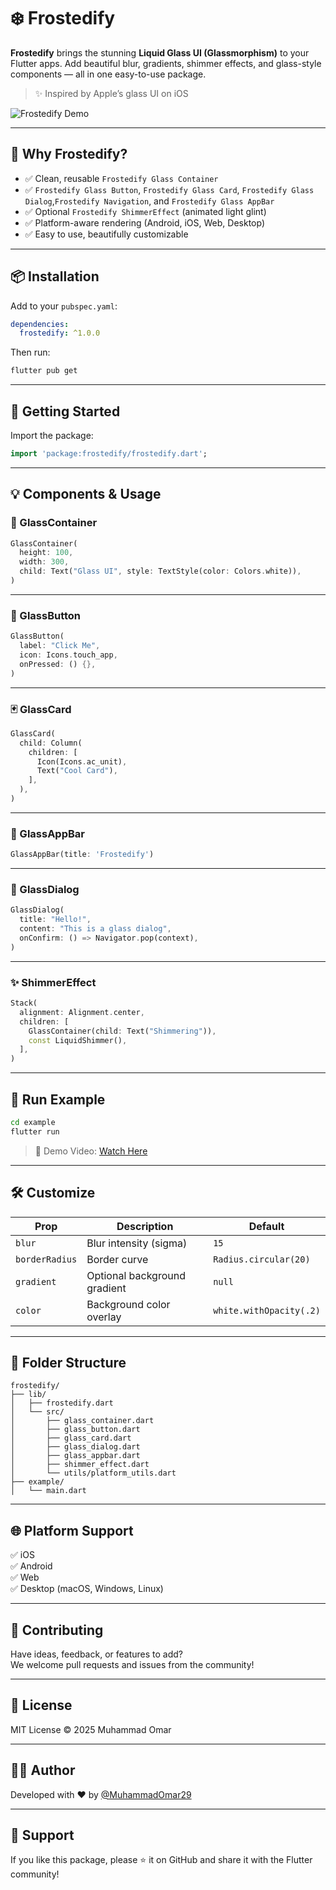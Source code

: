 # ❄️ Frostedify

**Frostedify** brings the stunning **Liquid Glass UI (Glassmorphism)** to your Flutter apps. Add beautiful blur, gradients, shimmer effects, and glass-style components — all in one easy-to-use package.

> ✨ Inspired by Apple’s glass UI on iOS

![Frostedify Demo](https://yourhost.com/frostedify_demo.gif) <!-- Replace this with your own GIF or video thumbnail -->

---

## 🎯 Why Frostedify?

- ✅ Clean, reusable `Frostedify Glass Container`
- ✅ `Frostedify Glass Button`, `Frostedify Glass Card`, `Frostedify Glass Dialog`,`Frostedify Navigation`,  and `Frostedify Glass AppBar`
- ✅ Optional `Frostedify ShimmerEffect` (animated light glint)
- ✅ Platform-aware rendering (Android, iOS, Web, Desktop)
- ✅ Easy to use, beautifully customizable

---

## 📦 Installation

Add to your `pubspec.yaml`:

```yaml
dependencies:
  frostedify: ^1.0.0
```


Then run:

```bash
flutter pub get
```

---

## 🚀 Getting Started

Import the package:

```dart
import 'package:frostedify/frostedify.dart';
```

---

## 💡 Components & Usage

### 🧊 GlassContainer

```dart
GlassContainer(
  height: 100,
  width: 300,
  child: Text("Glass UI", style: TextStyle(color: Colors.white)),
)
```

---

### 🔘 GlassButton

```dart
GlassButton(
  label: "Click Me",
  icon: Icons.touch_app,
  onPressed: () {},
)
```

---

### 🃏 GlassCard

```dart
GlassCard(
  child: Column(
    children: [
      Icon(Icons.ac_unit),
      Text("Cool Card"),
    ],
  ),
)
```

---

### 🔲 GlassAppBar

```dart
GlassAppBar(title: 'Frostedify')
```

---

### 🧊 GlassDialog

```dart
GlassDialog(
  title: "Hello!",
  content: "This is a glass dialog",
  onConfirm: () => Navigator.pop(context),
)
```

---

### ✨ ShimmerEffect

```dart
Stack(
  alignment: Alignment.center,
  children: [
    GlassContainer(child: Text("Shimmering")),
    const LiquidShimmer(),
  ],
)
```

---

## 🧪 Run Example

```bash
cd example
flutter run
```

> 🎥 Demo Video: [Watch Here](https://yourvideolink.com/frostedify_demo.mp4)

---

## 🛠️ Customize

| Prop           | Description                        | Default                  |
|----------------|------------------------------------|--------------------------|
| `blur`         | Blur intensity (sigma)             | `15`                     |
| `borderRadius` | Border curve                       | `Radius.circular(20)`    |
| `gradient`     | Optional background gradient       | `null`                   |
| `color`        | Background color overlay           | `white.withOpacity(.2)`  |

---

## 🧭 Folder Structure

```
frostedify/
├── lib/
│   ├── frostedify.dart
│   └── src/
│       ├── glass_container.dart
│       ├── glass_button.dart
│       ├── glass_card.dart
│       ├── glass_dialog.dart
│       ├── glass_appbar.dart
│       ├── shimmer_effect.dart
│       └── utils/platform_utils.dart
├── example/
│   └── main.dart
```

---

## 🌐 Platform Support

✅ iOS  
✅ Android  
✅ Web  
✅ Desktop (macOS, Windows, Linux)

---

## 💬 Contributing

Have ideas, feedback, or features to add?  
We welcome pull requests and issues from the community!

---

## 📜 License

MIT License © 2025 Muhammad Omar

---

## 👨‍💻 Author

Developed with ❤️ by [@MuhammadOmar29](https://github.com/umarKhan1/)

---

## 🙌 Support

If you like this package, please ⭐ it on GitHub and share it with the Flutter community!
